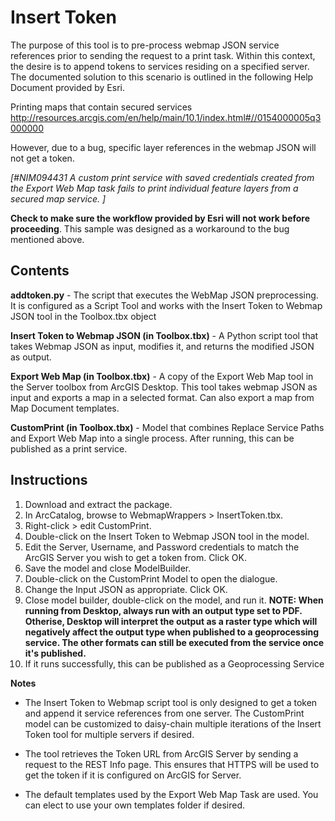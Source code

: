 Insert Token
============

The purpose of this tool is to pre-process webmap JSON service references prior to sending the request to a print task. Within this context, the desire is to append tokens to services residing on a specified server. The documented solution to this scenario is outlined in the following Help Document provided by Esri. 

Printing maps that contain secured services 
http://resources.arcgis.com/en/help/main/10.1/index.html#//0154000005q3000000

However, due to a bug, specific layer references in the webmap JSON will not get a token.

*[#NIM094431 A custom print service with saved credentials created from the Export Web Map task fails to print individual feature layers from a secured map service. ]*

**Check to make sure the workflow provided by Esri will not work before proceeding**. This sample was designed as a workaround to the bug mentioned above.

Contents
----------------------

**addtoken.py** - The script that executes the WebMap JSON preprocessing. It is configured as a Script Tool and works with the Insert Token to Webmap JSON tool in the Toolbox.tbx object

**Insert Token to Webmap JSON (in Toolbox.tbx)** - A Python script tool that takes Webmap JSON as input, modifies it, and returns the modified JSON as output.

**Export Web Map (in Toolbox.tbx)** - A copy of the Export Web Map tool in the Server toolbox from ArcGIS Desktop. This tool takes webmap JSON as input and exports a map in a selected format. Can also export a map from Map Document templates.

**CustomPrint (in Toolbox.tbx)** - Model that combines Replace Service Paths and Export Web Map into a single process. After running, this can be published as a print service.


Instructions
----------------------

1.  Download and extract the package.
2.  In ArcCatalog, browse to WebmapWrappers > InsertToken.tbx.
3.  Right-click > edit CustomPrint.
4.  Double-click on the Insert Token to Webmap JSON tool in the model.
5.  Edit the Server, Username, and Password credentials to match the ArcGIS Server you wish to get a token from. Click OK.
6.  Save the model and close ModelBuilder.
7.  Double-click on the CustomPrint Model to open the dialogue.
8.  Change the Input JSON as appropriate. Click OK.
9.  Close model builder, double-click on the model, and run it. **NOTE: When running from Desktop, always run with an output type set to PDF. Otherise, Desktop will interpret the output as a raster type which will negatively affect the output type when published to a geoprocessing service. The other formats can still be executed from the service once it's published.**
10.  If it runs successfully, this can be published as a Geoprocessing Service

**Notes**

-  The Insert Token to Webmap script tool is only designed to get a token and append it service references from one server. The CustomPrint model can be customized to daisy-chain multiple iterations of the Insert Token tool for multiple servers if desired.

-  The tool retrieves the Token URL from ArcGIS Server by sending a request to the REST Info page. This ensures that HTTPS will be used to get the token if it is configured on ArcGIS for Server.   

- The default templates used by the Export Web Map Task are used. You can elect to use your own templates folder if desired.
